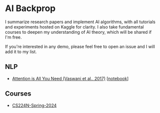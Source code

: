 # AI Backprop
I summarize research papers and implement AI algorithms, with all tutorials and experiments hosted on Kaggle for clarity. I also take fundamental courses to deepen my understanding of AI theory, which will be shared if I'm free.

If you're interested in any demo, please feel free to open an issue and I will add it to my list.

## NLP
* [Attention is All You Need (Vaswani et al., 2017)](https://github.com/JiangJiaWei1103/AI-Playground/tree/main/nlp/Transformer) [[notebook](https://www.kaggle.com/code/abaojiang/transformer-zero-to-neural-machine-translation)]
  
## Courses
* [CS224N-Spring-2024](https://github.com/JiangJiaWei1103/CS224N-Spring-2024)
